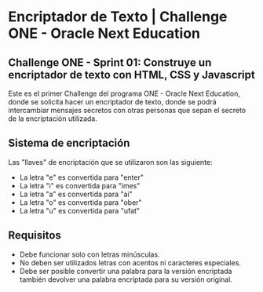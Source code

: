 # Encriptador de Texto | Challenge ONE - Oracle Next Education

## Challenge ONE - Sprint 01: Construye un encriptador de texto con HTML, CSS y Javascript
Este es el primer Challenge del programa ONE - Oracle Next Education, donde se solicita hacer un encriptador de texto, donde se podrá intercambiar mensajes secretos con otras personas que sepan el secreto de la encriptación utilizada.

## Sistema de encriptación
Las "llaves" de encriptación que se utilizaron son las siguiente:

- La letra "e" es convertida para "enter"
- La letra "i" es convertida para "imes"
- La letra "a" es convertida para "ai"
- La letra "o" es convertida para "ober"
- La letra "u" es convertida para "ufat"

## Requisitos
- Debe funcionar solo con letras minúsculas.
- No deben ser utilizados letras con acentos ni caracteres especiales.
- Debe ser posible convertir una palabra para la versión encriptada también devolver una palabra encriptada para su versión original.
